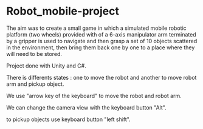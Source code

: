 # Robot_mobile-project

The aim was to create a small game in which a simulated mobile robotic platform (two wheels) provided with
of a 6-axis manipulator arm terminated by a gripper is used to navigate and then grasp a set
of 10 objects scattered in the environment, then bring them back one by one to a place where they
will need to be stored.

Project done with Unity and C#.

There is differents states : one to move the robot and another to move robot arm and pickup object. 

We use "arrow key of the keyboard" to move the robot and robot arm.

We can change the camera view with the keyboard button "Alt".

to pickup objects use keyboard button "left shift".
